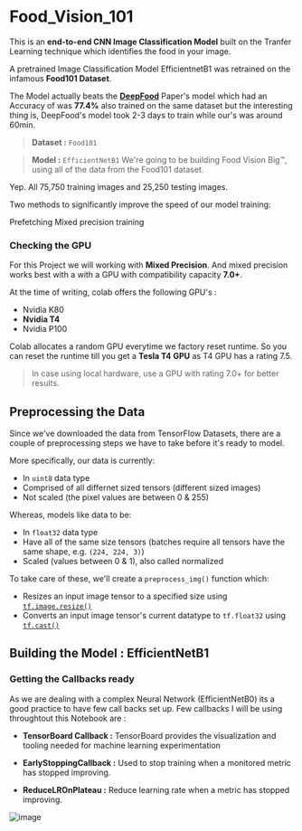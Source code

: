 # Food_Vision_101 

This is an **end-to-end CNN Image Classification Model** built on the Tranfer Learning technique which identifies the food in your image.

A pretrained Image Classification Model EfficientnetB1 was retrained on the infamous **Food101 Dataset**.

The Model actually beats the [**DeepFood**](https://arxiv.org/abs/1606.05675) Paper's model which had an Accuracy of  was **77.4%**  also trained on the same dataset but the interesting thing is, DeepFood's model took 2-3 days to train while our's was around 60min.

> **Dataset :** `Food101`

> **Model :** `EfficientNetB1`
We're going to be building Food Vision Big™, using all of the data from the Food101 dataset.

Yep. All 75,750 training images and 25,250 testing images.

Two methods to significantly improve the speed of our model training:

Prefetching
Mixed precision training

### **Checking the GPU**

For this Project we will working with **Mixed Precision**. And mixed precision works best with a with a GPU with compatibility capacity **7.0+**.

At the time of writing, colab offers the following GPU's :
* Nvidia K80
* **Nvidia T4**
* Nvidia P100

Colab allocates a random GPU everytime we factory reset runtime. So you can reset the runtime till you get a **Tesla T4 GPU** as T4 GPU has a rating 7.5.

> In case using local hardware, use a GPU with rating 7.0+ for better results.


## **Preprocessing the Data**

Since we've downloaded the data from TensorFlow Datasets, there are a couple of preprocessing steps we have to take before it's ready to model. 

More specifically, our data is currently:

* In `uint8` data type
* Comprised of all differnet sized tensors (different sized images)
* Not scaled (the pixel values are between 0 & 255)

Whereas, models like data to be:

* In `float32` data type
* Have all of the same size tensors (batches require all tensors have the same shape, e.g. `(224, 224, 3)`)
* Scaled (values between 0 & 1), also called normalized

To take care of these, we'll create a `preprocess_img()` function which:

* Resizes an input image tensor to a specified size using [`tf.image.resize()`](https://www.tensorflow.org/api_docs/python/tf/image/resize)
* Converts an input image tensor's current datatype to `tf.float32` using [`tf.cast()`](https://www.tensorflow.org/api_docs/python/tf/cast)

## **Building the Model : EfficientNetB1**


### **Getting the Callbacks ready**
As we are dealing with a complex Neural Network (EfficientNetB0) its a good practice to have few call backs set up. Few callbacks I will be using throughtout this Notebook are :
 * **TensorBoard Callback :** TensorBoard provides the visualization and tooling needed for machine learning experimentation

 * **EarlyStoppingCallback :** Used to stop training when a monitored metric has stopped improving.
 
 * **ReduceLROnPlateau :** Reduce learning rate when a metric has stopped improving.


 ![image](![image](https://user-images.githubusercontent.com/61462986/202080151-cf78f71c-b165-4d64-bd05-fea7df03d60a.png)
)
